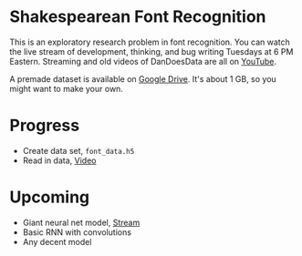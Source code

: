 # Shakespearean Font Recognition

This is an exploratory research problem in font recognition.  You can watch the live stream of development, thinking, and bug writing Tuesdays at 6 PM Eastern.  Streaming and old videos of DanDoesData are all on [YouTube](https://www.youtube.com/user/dvbuntu).

A premade dataset is available on [Google Drive](https://drive.google.com/open?id=0B0zbVEese408VTR0bXN0dHU1V0U).  It's about 1 GB, so you might want to make your own.

# Progress

* Create data set, `font_data.h5`
* Read in data, [Video](https://www.youtube.com/watch?v=-VhDjjzvAiE)

# Upcoming

* Giant neural net model, [Stream](https://www.youtube.com/watch?v=REyDGG9uVbk)
* Basic RNN with convolutions
* Any decent model
